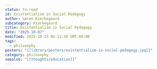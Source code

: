 ```yaml
---
status: to-read
id: Existentialism in Social Pedagogy
author: Søren Kierkegaard
subcategory: Kierkegaard
title: Existentialism in Social Pedagogy
date: "2025-10-07"
modified: 2025-10-25 02:11:10 GMT-04:00
tags:
  - philosophy
posters: "[[library/posters/existentialism-in-social-pedagogy.jpg]]"
category: philosophy
seealso: "[[thoughts/education]]"
---
```

